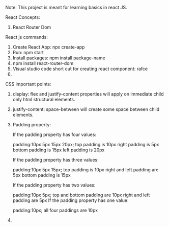Note: This project is meant for learning basics in react JS. 

React Concepts:
1. React Router Dom

React js commands:

1.   Create React App: npx create-app
2.   Run: npm start
3.   Install packages: npm install package-name
4.   npm install react-router-dom
5.   Visual studio code short cut for creating react component: rafce
6.   


CSS important points:

1. display: flex and justify-content properties will apply on 
    immediate child only html structural elements.
2. justify-content: space-between will create some space between child elements.
3. Padding property:

    If the padding property has four values:

    padding:10px 5px 15px 20px;
        top padding is 10px
        right padding is 5px
        bottom padding is 15px
        left padding is 20px

    If the padding property has three values:

    padding:10px 5px 15px;
        top padding is 10px
        right and left padding are 5px
        bottom padding is 15px

    If the padding property has two values:

    padding:10px 5px;
        top and bottom padding are 10px
        right and left padding are 5px
        If the padding property has one value:

    padding:10px;
        all four paddings are 10px

4.    